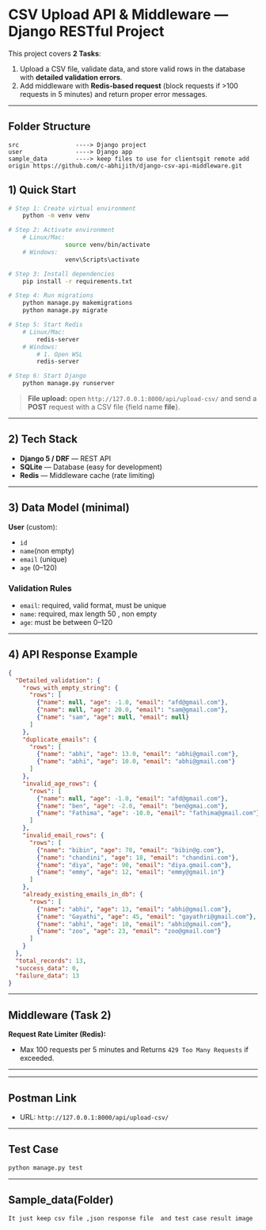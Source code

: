 

# CSV Upload API & Middleware — Django RESTful Project

This project covers **2 Tasks**:

1. Upload a CSV file, validate data, and store valid rows in the database with **detailed validation errors**.
2. Add middleware with **Redis‑based request** (block requests if >100 requests in 5 minutes) and return proper error messages.

---





## Folder Structure
    src                ----> Django project
    user               ----> Django app
    sample_data        ----> keep files to use for clientsgit remote add origin https://github.com/c-abhijith/django-csv-api-middleware.git

        




## 1) Quick Start

```bash
# Step 1: Create virtual environment
    python -m venv venv

# Step 2: Activate environment
    # Linux/Mac:
                source venv/bin/activate
    # Windows:
                venv\Scripts\activate

# Step 3: Install dependencies
    pip install -r requirements.txt

# Step 4: Run migrations
    python manage.py makemigrations
    python manage.py migrate

# Step 5: Start Redis
    # Linux/Mac:
        redis-server
    # Windows:
        # 1. Open WSL
        redis-server

# Step 6: Start Django
    python manage.py runserver


```

> **File upload:** open `http://127.0.0.1:8000/api/upload-csv/` and send a **POST** request with a CSV file {field name **file**}.

---

## 2) Tech Stack

* **Django 5 / DRF** — REST API
* **SQLite** — Database (easy for development)
* **Redis** — Middleware cache (rate limiting)

---

## 3) Data Model (minimal)

**User** (custom):

* `id`
* `name`(non empty)
* `email` (unique)
* `age` (0–120)

### Validation Rules

* `email`: required, valid format, must be unique
* `name`: required, max length 50 , non empty
* `age`: must be between 0–120

---

## 4) API Response Example


```json
{
  "Detailed_validation": {
    "rows_with_empty_string": {
      "rows": [
        {"name": null, "age": -1.0, "email": "afd@gmail.com"},
        {"name": null, "age": 20.0, "email": "sam@gmail.com"},
        {"name": "sam", "age": null, "email": null}
      ]
    },
    "duplicate_emails": {
      "rows": [
        {"name": "abhi", "age": 13.0, "email": "abhi@gmail.com"},
        {"name": "abhi", "age": 10.0, "email": "abhi@gmail.com"}
      ]
    },
    "invalid_age_rows": {
      "rows": [
        {"name": null, "age": -1.0, "email": "afd@gmail.com"},
        {"name": "ben", "age": -2.0, "email": "ben@gmai.com"},
        {"name": "Fathima", "age": -10.0, "email": "fathima@gmail.com"}
      ]
    },
    "invalid_email_rows": {
      "rows": [
        {"name": "bibin", "age": 78, "email": "bibin@g.com"},
        {"name": "chandini", "age": 18, "email": "chandini.com"},
        {"name": "diya", "age": 90, "email": "diya.gmail.com"},
        {"name": "emmy", "age": 12, "email": "emmy@gmail.in"}
      ]
    },
    "already_existing_emails_in_db": {
      "rows": [
        {"name": "abhi", "age": 13, "email": "abhi@gmail.com"},
        {"name": "Gayathi", "age": 45, "email": "gayathri@gmail.com"},
        {"name": "abhi", "age": 10, "email": "abhi@gmail.com"},
        {"name": "zoo", "age": 23, "email": "zoo@gmail.com"}
      ]
    }
  },
  "total_records": 13,
  "success_data": 0,
  "failure_data": 13
}
```


---

## Middleware (Task 2)

**Request Rate Limiter (Redis):**

   * Max 100 requests per 5 minutes and Returns `429 Too Many Requests` if exceeded.



---


---

## Postman Link

   * URL: `http://127.0.0.1:8000/api/upload-csv/`


---

##  Test Case

```bash
python manage.py test
```

---

##  Sample_data(Folder)
    It just keep csv file ,json response file  and test case result image

